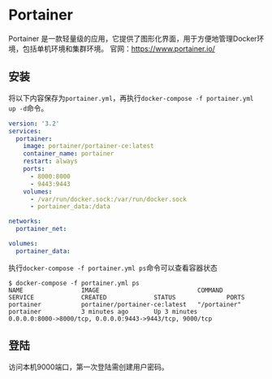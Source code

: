 # Portainer
Portainer 是一款轻量级的应用，它提供了图形化界面，用于方便地管理Docker环境，包括单机环境和集群环境。
官网：https://www.portainer.io/

## 安装
将以下内容保存为`portainer.yml`，再执行`docker-compose -f portainer.yml up -d`命令。
```yaml
version: '3.2'
services:
  portainer:
    image: portainer/portainer-ce:latest
    container_name: portainer
    restart: always
    ports: 
      - 8000:8000
      - 9443:9443
    volumes:
      - /var/run/docker.sock:/var/run/docker.sock
      - portainer_data:/data

networks:
  portainer_net:

volumes:
  portainer_data:
```
执行`docker-compose -f portainer.yml ps`命令可以查看容器状态
```shell
$ docker-compose -f portainer.yml ps
NAME                IMAGE                           COMMAND             SERVICE             CREATED             STATUS              PORTS
portainer           portainer/portainer-ce:latest   "/portainer"        portainer           3 minutes ago       Up 3 minutes        0.0.0.0:8000->8000/tcp, 0.0.0.0:9443->9443/tcp, 9000/tcp
```
## 登陆
访问本机9000端口，第一次登陆需创建用户密码。